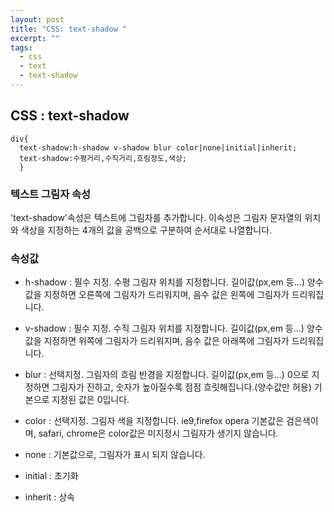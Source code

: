 ```yaml
---
layout: post
title: "CSS: text-shadow "
excerpt: ""
tags: 
  - css
  - text
  - text-shadow
---
```

## CSS : text-shadow
```
div{
  text-shadow:h-shadow v-shadow blur color|none|initial|inherit;
  text-shadow:수평거리,수직거리,흐림정도,색상;
  }
```
### 텍스트 그림자 속성
'text-shadow'속성은 텍스트에 그림자를 추가합니다.
이속성은 그림자 문자열의 위치와 색상을 지정하는 4개의 값을 공백으로 구분하여 순서대로 나열합니다.

### 속성값

 + h-shadow : 필수 지정. 수평 그림자 위치를 지정합니다. 길이값(px,em 등...)
             양수 값을 지정하면 오른쪽에 그림자가 드리워지며, 음수 값은 왼쪽에 그림자가 드리워집니다.
             
 + v-shadow : 필수 지정. 수직 그림자 위치를 지정합니다. 길이값(px,em 등...)
             양수 값을 지정하면 위쪽에 그림자가 드리워지며, 음수 값은 아래쪽에 그림자가 드리워집니다.
             
 + blur : 선택지정. 그림자의 흐림 반경을 지정합니다. 길이값(px,em 등...)
         0으로 지정하면 그림자가 진하고, 숫자가 높아질수록 점점 흐릿해집니다.(양수값만 허용)
         기본으로 지정된 값은 0입니다.
         
 + color : 선택지정. 그림자 색을 지정합니다. ie9,firefox opera 기본값은 검은색이며, safari, 
         chrome은 color값은 미지정시 그림자가 생기지 않습니다.
         
 + none : 기본값으로, 그림자가 표시 되지 않습니다.
 
 + initial : 초기화
 
 + inherit : 상속
